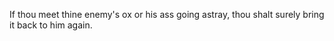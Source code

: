 If thou meet thine enemy's ox or his ass going astray, thou shalt surely bring it back to him again.
